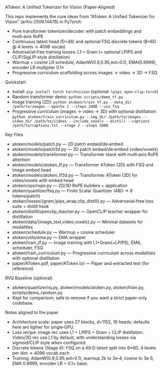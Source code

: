 AToken: A Unified Tokenizer for Vision (Paper‑Aligned)

This repo implements the core ideas from “AToken: A Unified Tokenizer for Vision” (arXiv:2509.14476) in PyTorch:

- Pure transformer tokenizer/decoder with patch embeddings and multi‑axis RoPE
- Continuous latent head (D=48) and optional FSQ discrete tokens (8×6D @ 4 levels → 4096 vocab)
- Adversarial‑free training losses: L1 + Gram (+ optional LPIPS and CLIP/SigLIP‑style distillation)
- Warmup + cosine LR schedule, AdamW(0.9,0.95,wd=0.1), EMA(0.9999), encoder LR multiplier 0.1×
- Progressive curriculum scaffolding across images → video → 3D → FSQ

Quickstart
- Install: `pip install torch torchvision` (optional: `lpips open-clip-torch`)
- Random transformer demo: `python scripts/demo_tf.py`
- Image training (2D):
  `python atoken/train_tf.py --data_dir /path/to/images --epochs 1 --steps 2000 --use_fsq`
- Progressive curriculum (images → video → 3D) with optional distillation:
  `python atoken/train_curriculum.py --img_dir /path/to/images --video_dir /path/to/videos --include_voxels --distill --captions /path/to/captions.txt --stage 2 --steps 5000`

Key Files
- atoken/models/patch.py — 2D patch embed/de‑embed
- atoken/models/patch3d.py — 3D patch embed/de‑embed (video/voxels)
- atoken/models/transformer.py — Transformer stack with multi‑axis RoPE attention
- atoken/models/atoken_tf.py — Transformer AToken (2D) with FSQ and image embed head
- atoken/models/atoken_tf3d.py — Transformer AToken (3D) for video/voxels with embed head
- atoken/ops/rope.py — 2D/3D RoPE builders + application
- atoken/quantizer/fsq.py — Finite Scalar Quantizer (48D → 8 tokens/patch)
- atoken/losses/{gram,lpips_wrap,clip_distill}.py — Adversarial‑free loss suite + distill hook
- atoken/distill/openclip_teacher.py — OpenCLIP teacher wrapper for distillation
- atoken/data/{image_text,video,voxels}.py — Minimal datasets for modalities
- atoken/schedule.py — Warmup + cosine scheduler
- atoken/utils/ema.py — EMA wrapper
- atoken/train_tf.py — Image training with L1+Gram(+LPIPS), EMA, scheduler, FSQ
- atoken/train_curriculum.py — Progressive curriculum across modalities with optional distillation
- paper/AToken.pdf, paper/AToken.txt — Paper and extracted text (for reference)

RVQ Baseline (optional)
- atoken/quantizer/rq.py, atoken/models/atoken.py, atoken/train.py, scripts/demo_random.py
- Kept for comparison; safe to remove if you want a strict paper‑only codebase.

Notes aligned to the paper
- Architecture scale: paper uses 27 blocks, d=1152, 16 heads; defaults here are lighter for single‑GPU.
- Loss recipe: image rec uses L1 + LPIPS + Gram + CLIP distillation. Video/3D rec use L1 by default, with understanding losses via sigmoid/CLIP style when configured.
- Discrete tokens (Stage 4): FSQ on a 48‑D latent split into 8×6D, 4 levels per dim → 4096 vocab each.
- Training: AdamW(0.9,0.95,wd=0.1), warmup 2k to 3e‑4, cosine to 3e‑5, EMA 0.9999, encoder LR = 0.1× base.


